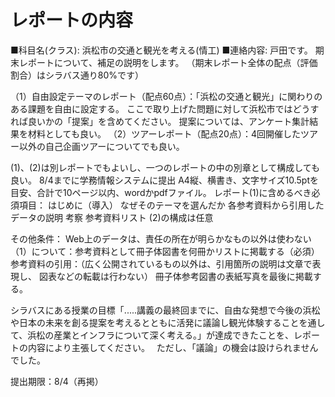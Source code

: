 # レポートの内容

■科目名(クラス):
浜松市の交通と観光を考える(情工)
■連絡内容:
 戸田です。
期末レポートについて、補足の説明をします。
（期末レポート全体の配点（評価割合）はシラバス通り80%です）
 
（1）自由設定テーマのレポート（配点60点）：「浜松の交通と観光」に関わりのある課題を自由に設定する。
ここで取り上げた問題に対して浜松市ではどうすれば良いかの「提案」を含めてください。
提案については、アンケート集計結果を材料としても良い。
（2）ツアーレポート（配点20点）：4回開催したツアー以外の自己企画ツアーについてでも良い。
 
(1)、(2)は別レポートでもよいし、一つのレポートの中の別章として構成しても良い。
8/4までに学務情報システムに提出
A4縦、横書き、文字サイズ10.5ptを目安、合計で10ページ以内、wordかpdfファイル。
レポート(1)に含めるべき必須項目：
    はじめに（導入）
    なぜそのテーマを選んだか
    各参考資料から引用したデータの説明
    考察
    参考資料リスト
(2)の構成は任意
 
その他条件：
Web上のデータは、責任の所在が明らかなもの以外は使わない
（1）について：参考資料として冊子体図書を何冊かリストに掲載する（必須）
    参考資料の引用：（広く公開されているもの以外は、引用箇所の説明は文章で表現し、
    図表などの転載は行わない）
    冊子体参考図書の表紙写真を最後に掲載する。
 
シラバスにある授業の目標「.....講義の最終回までに、自由な発想で今後の浜松や日本の未来を創る提案を考えるとともに活発に議論し観光体験することを通して、浜松の産業とインフラについて深く考える。」が達成できたことを、レポートの内容により主張してください。　
ただし、「議論」の機会は設けられませんでした。
 
提出期限：8/4（再掲）
